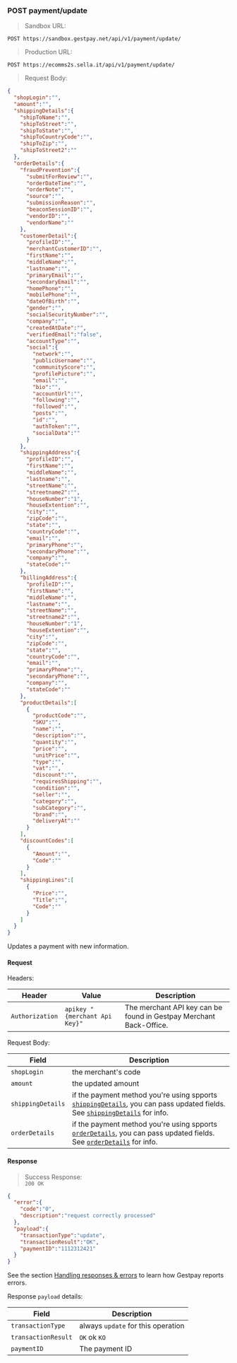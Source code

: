 ### POST payment/update


> Sandbox URL:

```
POST https://sandbox.gestpay.net/api/v1/payment/update/
```


> Production URL: 

```
POST https://ecomms2s.sella.it/api/v1/payment/update/
```


> Request Body: 

```json
{
  "shopLogin":"",
  "amount":"",
  "shippingDetails":{
    "shipToName":"",
    "shipToStreet":"",
    "shipToState":"",
    "shipToCountryCode":"",
    "shipToZip":"",
    "shipToStreet2":""
  },
  "orderDetails":{
    "fraudPrevention":{
      "submitForReview":"",
      "orderDateTime":"",
      "orderNote":"",
      "source":"",
      "submissionReason":"",
      "beaconSessionID":"",
      "vendorID":"",
      "vendorName":""
    },
    "customerDetail":{
      "profileID":"",
      "merchantCustomerID":"",
      "firstName":"",
      "middleName":"",
      "lastname":"",
      "primaryEmail":"",
      "secondaryEmail":"",
      "homePhone":"",
      "mobilePhone":"",
      "dateOfBirth":"",
      "gender":"",
      "socialSecurityNumber":"",
      "company":"",
      "createdAtDate":"",
      "verifiedEmail":"false",
      "accountType":"",
      "social":{
        "network":"",
        "publicUsername":"",
        "communityScore":"",
        "profilePicture":"",
        "email":"",
        "bio":"",
        "accountUrl":"",
        "following":"",
        "followed":"",
        "posts":"",
        "id":"",
        "authToken":"",
        "socialData":""
      }
    },
    "shippingAddress":{
      "profileID":"",
      "firstName":"",
      "middleName":"",
      "lastname":"",
      "streetName":"",
      "streetname2":"",
      "houseNumber":"1",
      "houseExtention":"",
      "city":"",
      "zipCode":"",
      "state":"",
      "countryCode":"",
      "email":"",
      "primaryPhone":"",
      "secondaryPhone":"",
      "company":"",
      "stateCode":""
    },
    "billingAddress":{
      "profileID":"",
      "firstName":"",
      "middleName":"",
      "lastname":"",
      "streetName":"",
      "streetname2":"",
      "houseNumber":"1",
      "houseExtention":"",
      "city":"",
      "zipCode":"",
      "state":"",
      "countryCode":"",
      "email":"",
      "primaryPhone":"",
      "secondaryPhone":"",
      "company":"",
      "stateCode":""
    },
    "productDetails":[
      {
        "productCode":"",
        "SKU":"",
        "name":"",
        "description":"",
        "quantity":"",
        "price":"",
        "unitPrice":"",
        "type":"",
        "vat":"",
        "discount":"",
        "requiresShipping":"",
        "condition":"",
        "seller":"",
        "category":"",
        "subCategory":"",
        "brand":"",
        "deliveryAt":""
      }
    ],
    "discountCodes":[
      {
        "Amount":"",
        "Code":""
      }
    ],
    "shippingLines":[
      {
        "Price":"",
        "Title":"",
        "Code":""
      }
    ]
  }
}
```

Updates a payment with new information. 

#### Request 

Headers: 

| Header          | Value                         | Description                                                        |
| --------------- | ----------------------------- | ------------------------------------------------------------------ |
| `Authorization` | `apikey "{merchant Api Key}"` | The merchant API key can be found in Gestpay Merchant Back-Office. | 


Request Body: 

| Field | Description 
| -------------- | -----------
| `shopLogin` | the merchant's code 
| `amount` | the updated amount
| `shippingDetails` | if the payment method you're using spports [`shippingDetails`](#shippingdetails), you can pass updated fields. See [`shippingDetails`](#shippingdetails) for info.
| `orderDetails` | if the payment method you're using spports [`orderDetails`](#orderdetails), you can pass updated fields. See [`orderDetails`](#orderdetails) for info.

#### Response 

> Success Response:<br>
> `200 OK`

```json
{
  "error":{  
    "code":"0",
    "description":"request correctly processed"
  },
  "payload":{
    "transactionType":"update",
    "transactionResult":"OK",
    "paymentID":"1112312421"
  }
}
```

See the section [Handling responses & errors](#handling-responses-amp-errors) to learn how Gestpay reports errors.

Response `payload` details:


| Field          | Description 
| -------------- | -----------
| `transactionType` | always `update` for this operation
| `transactionResult` | `OK` ok `KO`
| `paymentID`         | The payment ID 